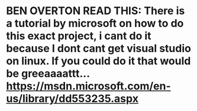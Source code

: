 # BEN OVERTON READ THIS: There is a tutorial by microsoft on how to do this exact project, i cant do it because I dont cant get visual studio on linux. If you could do it that would be greeaaaattt... https://msdn.microsoft.com/en-us/library/dd553235.aspx
